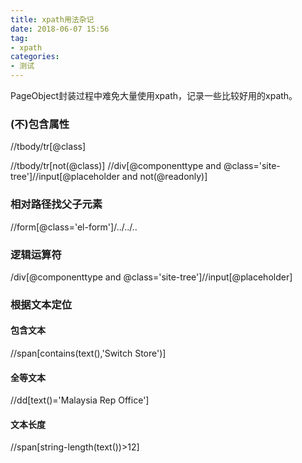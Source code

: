 ```yaml
---
title: xpath用法杂记
date: 2018-06-07 15:56
tag: 
- xpath
categories:
- 测试
---
```

PageObject封装过程中难免大量使用xpath，记录一些比较好用的xpath。
<!--more-->
### (不)包含属性
//tbody/tr[@class]

//tbody/tr[not(@class)]
//div[@componenttype and @class='site-tree']//input[@placeholder and not(@readonly)]

### 相对路径找父子元素
//form[@class='el-form']/../../..

### 逻辑运算符
/div[@componenttype and @class='site-tree']//input[@placeholder]

### 根据文本定位
#### 包含文本
//span[contains(text(),'Switch Store')]
#### 全等文本
//dd[text()='Malaysia Rep Office']  
#### 文本长度
//span[string-length(text())>12]
